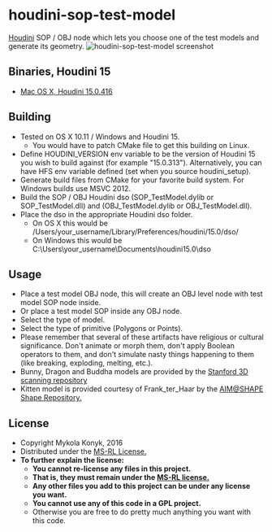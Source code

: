 # houdini-sop-test-model

[Houdini](http://www.sidefx.com/index.php) SOP / OBJ node which lets you choose one of the test models and generate its geometry.
![houdini-sop-test-model screenshot](http://i.imgur.com/k8aaxWM.png)

## Binaries, Houdini 15
* [Mac OS X, Houdini 15.0.416](https://github.com/ttvd/houdini-sop-test-model/releases/download/1.0/houdini.sop.test.model.15.0.416.tar.gz)

## Building

* Tested on OS X 10.11 / Windows and Houdini 15.
  * You would have to patch CMake file to get this building on Linux.
* Define HOUDINI_VERSION env variable to be the version of Houdini 15 you wish to build against (for example "15.0.313").
 Alternatively, you can have HFS env variable defined (set when you source houdini_setup).
* Generate build files from CMake for your favorite build system. For Windows builds use MSVC 2012.
* Build the SOP / OBJ Houdini dso (SOP_TestModel.dylib or SOP_TestModel.dll) and (OBJ_TestModel.dylib or OBJ_TestModel.dll).
* Place the dso in the appropriate Houdini dso folder.
  * On OS X this would be /Users/your_username/Library/Preferences/houdini/15.0/dso/
  * On Windows this would be C:\Users\your_username\Documents\houdini15.0\dso

## Usage

* Place a test model OBJ node, this will create an OBJ level node with test model SOP node inside.
* Or place a test model SOP inside any OBJ node.
* Select the type of model.
* Select the type of primitive (Polygons or Points).
* Please remember that several of these artifacts have religious or cultural significance. Don't animate or morph them, don't apply Boolean operators to them, and don't simulate nasty things happening to them (like breaking, exploding, melting, etc.).
* Bunny, Dragon and Buddha models are provided by the [Stanford 3D scanning repository](http://graphics.stanford.edu/data/3Dscanrep/)
* Kitten model is provided courtesy of Frank_ter_Haar by the [AIM@SHAPE Shape Repository.](http://segeval.cs.princeton.edu/public/AIM.txt)

## License

* Copyright Mykola Konyk, 2016
* Distributed under the [MS-RL License.](http://opensource.org/licenses/MS-RL)
* **To further explain the license:**
  * **You cannot re-license any files in this project.**
  * **That is, they must remain under the [MS-RL license.](http://opensource.org/licenses/MS-RL)**
  * **Any other files you add to this project can be under any license you want.**
  * **You cannot use any of this code in a GPL project.**
  * Otherwise you are free to do pretty much anything you want with this code.
